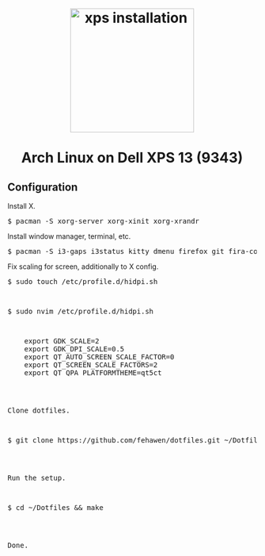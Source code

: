 <h1 align="center">
	<a href="https://github.com/fehawen/arch-guide/blob/master/docs/INSTALL.md">
		<img alt="xps installation" src="https://user-images.githubusercontent.com/36552788/59856089-7df2d100-9376-11e9-906a-cc3f8a6d6001.png" width="250">
	</a>
	<br>
	<br>
	Arch Linux on Dell XPS 13 (9343)
	</h1>

## Configuration

Install X.

<pre>
$ pacman -S xorg-server xorg-xinit xorg-xrandr
</pre>

Install window manager, terminal, etc.

<pre>
$ pacman -S i3-gaps i3status kitty dmenu firefox git fira-code xf86-input-libinput
</pre>

Fix scaling for screen, additionally to X config.

<pre>
$ sudo touch /etc/profile.d/hidpi.sh
<pre>

<pre>
$ sudo nvim /etc/profile.d/hidpi.sh
<pre>

<pre>
	export GDK_SCALE=2
	export GDK_DPI_SCALE=0.5
	export QT_AUTO_SCREEN_SCALE_FACTOR=0
	export QT_SCREEN_SCALE_FACTORS=2
	export QT_QPA_PLATFORMTHEME=qt5ct
</pre>


Clone dotfiles.

<pre>
$ git clone https://github.com/fehawen/dotfiles.git ~/Dotfiles
</pre>

Run the setup.

<pre>
$ cd ~/Dotfiles && make
</pre>

Done.
